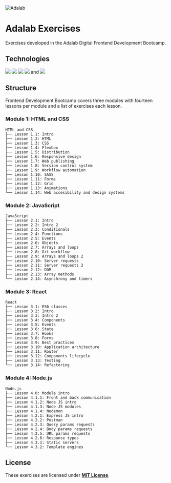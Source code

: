 ![Adalab](https://beta.adalab.es/resources/images/adalab-logo-155x61-bg-white.png)

# **Adalab Exercises**

Exercises developed in the Adalab Digital Frontend Development Bootcamp.

## **Technologies**

[<img src = "https://img.shields.io/badge/-HTML5-E34F26?style=flat&logo=html5&logoColor=white">](https://html.spec.whatwg.org/) [<img src = "https://img.shields.io/badge/-CSS3-1572B6?style=flat&logo=css3&logoColor=white">](https://www.w3.org/Style/CSS/) [<img src = "https://img.shields.io/badge/-JavaScript-F7DF1E?style=flat&logo=javascript&logoColor=black">](https://www.ecma-international.org/ecma-262/) [<img src = "https://img.shields.io/badge/-React-61DAFB?style=flat&logo=react&logoColor=black">](https://es.reactjs.org/) and [<img src = "https://img.shields.io/badge/-Node.js-339933?style=flat&logo=node.js&logoColor=white">](https://nodejs.org/es/)

## **Structure**

Frontend Development Bootcamp covers three modules with fourteen lessons per module and a list of exercises each lesson.

### **Module 1: HTML and CSS**

```
HTML and CSS
├── Lesson 1.1: Intro
├── Lesson 1.2: HTML
├── Lesson 1.3: CSS
├── Lesson 1.4: Flexbox
├── Lesson 1.5: Distribution
├── Lesson 1.6: Responsive design
├── Lesson 1.7: Web publishing
├── Lesson 1.8: Version control system
├── Lesson 1.9: Workflow automation
├── Lesson 1.10: SASS
├── Lesson 1.11: Forms
├── Lesson 1.12: Grid
├── Lesson 1.13: Animations
└── Lesson 1.14: Web accesibility and design systems
```

### **Module 2: JavaScript**

```
JavaScript
├── Lesson 2.1: Intro
├── Lesson 2.2: Intro 2
├── Lesson 2.3: Conditionals
├── Lesson 2.4: Functions
├── Lesson 2.5: Events
├── Lesson 2.6: Objects
├── Lesson 2.7: Arrays and loops
├── Lesson 2.8: Git workflow
├── Lesson 2.9: Arrays and loops 2
├── Lesson 2.10: Server requests
├── Lesson 2.11: Server requests 2
├── Lesson 2.12: DOM
├── Lesson 2.13: Array methods
└── Lesson 2.14: Asynchrony and timers
```

### **Module 3: React**

```
React
├── Lesson 3.1: ES6 classes
├── Lesson 3.2: Intro
├── Lesson 3.3: Intro 2
├── Lesson 3.4: Components
├── Lesson 3.5: Events
├── Lesson 3.6: State
├── Lesson 3.7: Hooks
├── Lesson 3.8: Forms
├── Lesson 3.9: Best practices
├── Lesson 3.10: Application architecture
├── Lesson 3.11: Router
├── Lesson 3.12: Components lifecycle
├── Lesson 3.13: Testing
└── Lesson 3.14: Refactoring
```

### **Module 4: Node.js**

```
Node.js
├── Lesson 4.0: Module intro
├── Lesson 4.1.1: Front and back communication
├── Lesson 4.1.2: Node JS intro
├── Lesson 4.1.3: Node JS modules
├── Lesson 4.1.4: Nodemon
├── Lesson 4.2.1: Express JS intro
├── Lesson 4.2.2: Postman
├── Lesson 4.2.3: Query params requests
├── Lesson 4.2.4: Body params requests
├── Lesson 4.2.5: URL params requests
├── Lesson 4.2.6: Response types
├── Lesson 4.3.1: Static servers
└── Lesson 4.3.2: Template engines
```

## **License**

These exercises are licensed under [**MIT License**](https://spdx.org/licenses/MIT.html).
